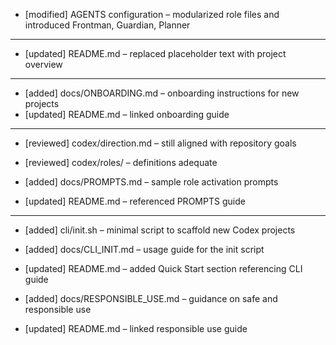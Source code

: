 - [modified] AGENTS configuration – modularized role files and introduced Frontman, Guardian, Planner
---
- [updated] README.md – replaced placeholder text with project overview
--- 
- [added] docs/ONBOARDING.md – onboarding instructions for new projects
- [updated] README.md – linked onboarding guide
---
- [reviewed] codex/direction.md – still aligned with repository goals
- [reviewed] codex/roles/ – definitions adequate

- [added] docs/PROMPTS.md – sample role activation prompts
- [updated] README.md – referenced PROMPTS guide
---
- [added] cli/init.sh – minimal script to scaffold new Codex projects
- [added] docs/CLI_INIT.md – usage guide for the init script
- [updated] README.md – added Quick Start section referencing CLI guide


- [added] docs/RESPONSIBLE_USE.md – guidance on safe and responsible use
- [updated] README.md – linked responsible use guide
